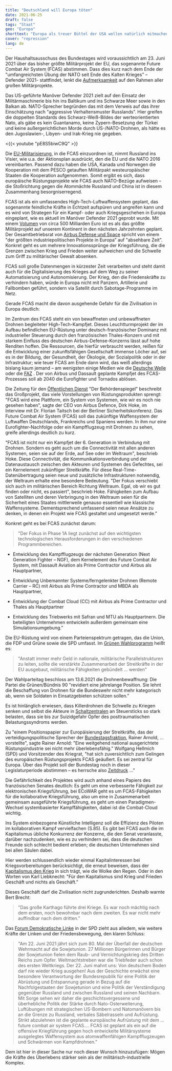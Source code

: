 ```yaml
---
title: "Deutschland will Europa töten"
date: 2021-06-25
draft: false
tags: "Staat"
geo: "Europa"
shorttext: "Europa als treuer Büttel der USA wollen natürlich mitmachen beim Kampf um Waffensysteme die einen selbst vernichten können!"
cover: "repression"
lang: de
---
```


Der Haushaltsausschuss des Bundestages wird voraussichtlich am 23. Juni 2021 über das bisher größte Militärprojekt der EU, das sogenannte Future Combat Air System (FCAS) abstimmen. Dass dies kurz nach dem Ende der "umfangreichsten Übung der NATO seit Ende des Kalten Krieges” – Defender 2021- stattfindet, lenkt die [Aufmerksamkeit](https://www.nd-aktuell.de/artikel/1151908.defender-europe-nato-grossmanoever-in-osteuropa.html "Nato-Großmanöver in Osteuropa") auf den Rahmen aller großen Militärprojekte.

Das US-geführte Manöver Defender 2021 zielt auf den Einsatz der Militärmaschinerie bis hin ins Baltikum und ins Schwarze Meer sowie in den Balkan ab. NATO-Sprecher begründen das mit dem Verweis auf das ihrer Einschätzung nach "aggressive Verhaltensmuster Russlands”. Hier greifen die doppelten Standards des Schwarz-Weiß-Bildes der werteorientierten Nato, als gäbe es kein Guantanamo, keine Zypern-Besetzung der Türkei und keine außergerichtlichen Morde durch US-/NATO-Drohnen, als hätte es den Jugoslawien-, Libyen- und Irak-Krieg nie gegeben.

<{{< youtube "pE8S5biwC9Q" >}}

Die [EU-Militarisierung](https://www.tagesschau.de/ausland/natoeutreffen-101.html "Aktionsplan für mehr Zusammenarbeit"), in die FCAS einzuordnen ist, nimmt Russland ins Visier, wie u.a. der Aktionsplan ausdrückt, den die EU und die NATO 2016 vereinbarten. Passend dazu haben die USA, Kanada und Norwegen die Kooperation mit dem PESCO getauften Militärpakt westeuropäischer Staaten die Kooperation aufgenommen. Somit ergibt es sich, dass europäische Rüstungsprojekte wie FCAS auch NATO-Bezüge aufweisen – die Stoßrichtung gegen die Atommächte Russland und China ist in diesem Zusammenhang besorgniserregend.

FCAS ist als ein umfassendes High-Tech-Luftwaffensystem geplant, das sogenannte feindliche Kräfte in Echtzeit aufspüren und angreifen kann und es wird von Strategen für ein Kampf- oder auch Kriegsgeschehen in Europa eingeplant, wie es aktuell im Manöver Defender 2021 geprobt wurde. Mit einem [Volumen](https://www.faz.net/aktuell/politik/ausland/streit-um-das-future-combat-air-system-17312901.html "Streit um das Future Combat Air System") von circa 500 Milliarden Euro ist es als das größte Militärprojekt auf unserem Kontinent in den nächsten Jahrzehnten geplant. Der Gesamtbetriebsrat von [Airbus Defense und Space](https://www.bdli.de/meldungen/fcas-als-meilenstein-fuer-ein-souveraenes-und-sicheres-europa-steht-vor-entscheidendem "FCAS ALS MEILENSTEIN FÜR EIN SOUVERÄNES UND SICHERES EUROPA STEHT VOR ENTSCHEIDENDEM JAHR") spricht von einem "der größten industriepolitischen Projekte in Europa” auf "absehbare Zeit”. Konkret geht es um mehrere Innovationssprünge der Kriegsführung, die die Grenzen zwischen Krieg und Frieden weiter aufweichen und die Schwelle zum Griff zu militärischer Gewalt absenken.

FCAS soll große Datenmengen in kürzester Zeit verarbeiten und steht damit auch für die Digitalisierung des Krieges auf dem Weg zu seiner Automatisierung und Autonomisierung. Der Krieg, den die Friedenskräfte zu verhindern haben, würde in Europa nicht mit Panzern, Artillerie und Fallbomben geführt, sondern via Satellit durch Sabotage-Programme im Netz.

Gerade FCAS macht die davon ausgehende Gefahr für die Zivilisation in Europa deutlich:

Im Zentrum des FCAS steht ein von bewaffneten und unbewaffneten Drohnen begleiteter High-Tech-Kampfjet. Dieses Leuchtturmprojekt der im Aufbau befindlichen EU-Rüstung unter deutsch-französischer Dominanz mit industrieller Steuerung durch den französischen Thales-Konzern und mit starkem Einfluss des deutschen Airbus-Defense-Konzerns lässt auf hohe Renditen hoffen. Die Ressourcen, die hierfür verbraucht werden, reißen für die Entwicklung einer zukunftsfähigen Gesellschaft immense Löcher auf, sei es in der Bildung, der Gesundheit, der Ökologie, der Sozialpolitik oder in der Infrastruktur; wie teuer FCAS am Ende dann wird, das weiß allerdings bislang kaum jemand – am wenigsten einige Medien wie die [Deutsche Welle](https://www.dw.com/de/fcas-gemeinsam-in-den-luftkampf/a-57558608 "Gemeinsam in den Luftkampf") oder die [FAZ](https://www.faz.net/aktuell/politik/fcas-durchbruch-beim-kampfflugzeug-der-zukunft-17345502.html "Durchbruch beim Kampfflugzeug der Zukunft?") . Der von Airbus und Dassault geplante Kampfjet des FCAS-Prozesses soll ab 2040 die Eurofighter und Tornados ablösen.

Die Zeitung für den [Öffentlichen Dienst](https://www.behoerden-spiegel.de/2021/05/19/fcas-als-system-einer-komplexen-umgebung/ "FCAS als System einer komplexen Umgebung") "Der Behördenspiegel" beschreibt das Großprojekt, das viele Vorstellungen von Rüstungsprodukten sprengt: "FCAS wird eine Plattform, ein System von Systemen, wie wir es noch nie gesehen haben", sagte der CEO von Airbus Defence, Dirk Hoke, im Interview mit Dr. Florian Taitsch bei der Berliner Sicherheitskonferenz. Das Future Combat Air System (FCAS) soll das zukünftige Waffensystem der Luftwaffen Deutschlands, Frankreichs und Spaniens werden. In ihm nur eine Eurofighter-Nachfolge oder ein Kampfflugzeug mit Drohnen zu sehen, greife allerdings deutlich zu kurz.

"FCAS ist nicht nur ein Kampfjet der 6. Generation in Verbindung mit Drohnen. Sondern es geht auch um die Connectivität mit allen anderen Systemen, seien sie auf der Erde, auf See oder im Weltraum", beschrieb Hoke. Diese Connectivität, die Kommunikationsverbindung und der Datenaustausch zwischen den Akteuren und Systemen des Gefechtes, sei ein Kernelement zukünftiger Streitkräfte. Für diese Real-Time-Datenübertragung seien neue und zusätzliche Infrastrukturen notwendig, der Weltraum erhalte eine besondere Bedeutung. "Der Fokus verschiebt sich auch im militärischen Bereich Richtung Weltraum. Egal, ob wir es gut finden oder nicht, es passiert", beschrieb Hoke. Fähigkeiten zum Aufbau von Satelliten und deren Verbringung in den Weltraum seien für die Sicherheit eines Staates mittlerweile genauso essentiell wie klassische Waffensysteme. Dementsprechend umfassend seien neue Ansätze zu denken, in denen ein Projekt wie FCAS gestaltet und umgesetzt werde.”

Konkret geht es bei FCAS zunächst darum:

> "Der Fokus in Phase 1A liegt zunächst auf den wichtigsten technologischen Herausforderungen in den verschiedenen Programmbereichen.

  -   Entwicklung des Kampfflugzeugs der nächsten Generation (Next Generation Fighter – NGF), dem Kernelement des Future Combat Air System, mit Dassault Aviation als Prime Contractor und Airbus als Hauptpartner,

  -   Entwicklung Unbemannter Systeme/ferngelenkter Drohnen (Remote Carrier – RC) mit Airbus als Prime Contractor und MBDA als Hauptpartner,

  -   Entwicklung der Combat Cloud (CC) mit Airbus als Prime Contractor und Thales als Hauptpartner

  -   Entwicklung des Triebwerks mit Safran und MTU als Hauptpartnern. Die beteiligten Unternehmen entwickeln außerdem gemeinsam eine Simulationsumgebung.”

Die EU-Rüstung wird von einem Parteienspektrum getragen, das die Union, die FDP und Grüne sowie die SPD umfasst. Im [Grünen Wahlprogramm](https://www.gruene.de/artikel/wahlprogramm-zur-bundestagswahl-2021 "Grünes Wahlprogramm zur Bundestagswahl 2021") heißt es:

> "Anstatt immer mehr Geld in nationale, militärische Parallelstrukturen zu leiten, sollte die verstärkte Zusammenarbeit der Streitkräfte in der EU ausgebaut, militärische Fähigkeiten gebündelt ... werden"

Der Wahlparteitag beschloss am 13.6.2021 die Drohnenbewaffnung: Die Partei die Grünen/Bündnis 90 "revidiert eine jahrelange Position. Sie lehnt die Beschaffung von Drohnen für die Bundeswehr nicht mehr kategorisch ab, wenn sie Soldaten in Einsatzgebieten schützen sollen.”

Es ist hinlänglich erwiesen, dass Killerdrohnen die Schwelle zu Kriegen senken und selbst die Akteure in [Schaltzentralen](/static/downloads/Drohnen_Bergkarabach_Trautvetter.pdf "Brandbeschleuniger Kampfdrohne") an Steuersticks so stark belasten, dass sie bis zur Suizidgefahr Opfer des posttraumatischen Belastungssyndroms werden.

Zu "einem Positionspapier zur Europäisierung der Streitkräfte, das der verteidigungspolitische Sprecher der [Bundestagsfraktion](https://taz.de/Strategiepapier-zur-Ruestungspolitik/!5026933/ "SPD für europäische Armee"), Rainer Arnold, ... vorstellte", sagte Rainer Arnold: "Eine weitgehend national ausgerichtete Rüstungsindustrie sei nicht mehr überlebensfähig." Wolfgang Hellmich (SPD) und Vorsitzender des Kriegrat, "hat sich zuversichtlich zum Gelingen des europäischen Rüstungsprojekts FCAS geäußert. Es sei zentral für Europa. Über das Projekt soll der Bundestag noch in dieser Legislaturperiode abstimmen – es herrsche also [Zeitdruck](https://www.deutschlandfunk.de/ruestungsprojekt-fcas-spd-verteidigungspolitiker-draengt.795.de.html?dram:article_id=493252 "SPD-Verteidigungspolitiker drängt auf baldige Einigung") ...”

Die Gefährlichkeit des Projektes wird auch anhand eines Papiers des französischen Senates deutlich: Es geht um eine verbesserte Fähigkeit zur elektronischen Kriegsführung, bei ECoWAR geht es um FCAS-Fähigkeiten für die kollaborative Kriegsführung, also um eine in Zusammenarbeit gemeinsam ausgeführte Kriegsführung, es geht um einen Paradigmen-Wechsel systembasierter Kampffähigkeiten, dabei ist die Combat-Cloud wichtig.

Ins System einbezogene Künstliche Intelligenz soll die Effizienz des Piloten im kollaborativen Kampf vervielfachen (S.85). Es gibt bei FCAS auch die im Kapitalismus übliche Konkurrenz der Konzerne, die den Senat veranlasste, darüber nachzudenken, wie es zu verhindern sei, dass die deutschen Freunde sich schlecht bedient erleben; die deutschen Unternehmen sind bei allen Säulen dabei.

Hier werden schlussendlich wieder einmal Kapitalinteressen bei Kriegsvorbereitungen berücksichtigt, die erneut beweisen, dass der [Kapitalismus den Krieg](https://dfg-vk-bonn-rhein-sieg.de/index.php/gedanken-zum-frieden/friedens-zitate-kurz/1358-bertolt-brecht-das-grosse-karthago-fuehrte-drei-kriege-es-war-noch-maechtig-nach-dem-ersten-noch "Der Kapitalismus trägt den Krieg in sich wie die Wolke den Regen") in sich trägt, wie die Wolke den Regen. Oder in den Worten von Karl Liebknecht: "Für den Kapitalismus sind Krieg und Frieden Geschäft und nichts als Geschäft.”

Dieses Geschäft darf die Zivilisation nicht zugrunderichten. Deshalb warnte Bert Brecht:

> "Das große Karthago führte drei Kriege. Es war noch mächtig nach dem ersten, noch bewohnbar nach dem zweiten. Es war nicht mehr auffindbar nach dem dritten.”

Das [Forum Demokratische Linke](/static/downloads/Antrag-22.6.-und-Nein-zu-FCAS.pdf "Der 80. Jahrestag des Überfalls auf die Sowjetunion gemahnt:") in der SPD zieht aus alledem, wie weitere Kräfte der Linken und der Friedensbewegung, den klaren Schluss:

> "Am 22. Juni 2021 jährt sich zum 80. Mal der Überfall der deutschen Wehrmacht auf die Sowjetunion. 27 Millionen Bürgerinnen und Bürger der Sowjetunion fielen dem Raub- und Vernichtungskrieg des Dritten Reichs zum Opfer. Weltmachtstreben war die Triebfeder auch schon des ersten Weltkriegs. Der 22. Juni mahnt uns: Von deutschem Boden darf nie wieder Krieg ausgehen! Aus der Geschichte erwächst eine besondere Verantwortung der Bundesrepublik für eine Politik der Abrüstung und Entspannung gerade in Bezug auf die Nachfolgestaaten der Sowjetunion und eine Politik der Verständigung gegenüber Russland und zwischen Russland und seinen Nachbarn. Mit Sorge sehen wir daher die geschichtsvergessene und überhebliche Politik der Stärke durch Nato-Osterweiterung, Luftübungen mit strategischen US-Bombern und Natomanövern bis an die Grenze zu Russland, verbales Säbelrasseln und Aufrüstung. Strikt abzulehnen ist die geplante europäische Aufrüstung mit dem ... future combat air system FCAS.... FCAS ist geplant als ein auf die offensive Kriegführung gegen hoch entwickelte Militärsysteme ausgelegtes Waffensystem aus atomwaffenfähigen Kampfflugzeugen und Schwärmen von Kampfdrohnen.”

Dem ist hier in dieser Sache nur noch dieser Wunsch hinzuzufügen: Mögen die Kräfte des Überlebens stärker sein als der militärisch-industrielle Komplex.

